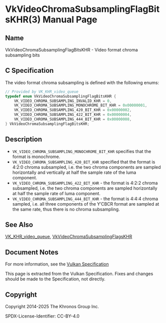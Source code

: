 # VkVideoChromaSubsamplingFlagBitsKHR(3) Manual Page

## Name

VkVideoChromaSubsamplingFlagBitsKHR - Video format chroma subsampling bits



## [](#_c_specification)C Specification

The video format chroma subsampling is defined with the following enums:

```c++
// Provided by VK_KHR_video_queue
typedef enum VkVideoChromaSubsamplingFlagBitsKHR {
    VK_VIDEO_CHROMA_SUBSAMPLING_INVALID_KHR = 0,
    VK_VIDEO_CHROMA_SUBSAMPLING_MONOCHROME_BIT_KHR = 0x00000001,
    VK_VIDEO_CHROMA_SUBSAMPLING_420_BIT_KHR = 0x00000002,
    VK_VIDEO_CHROMA_SUBSAMPLING_422_BIT_KHR = 0x00000004,
    VK_VIDEO_CHROMA_SUBSAMPLING_444_BIT_KHR = 0x00000008,
} VkVideoChromaSubsamplingFlagBitsKHR;
```

## [](#_description)Description

- `VK_VIDEO_CHROMA_SUBSAMPLING_MONOCHROME_BIT_KHR` specifies that the format is monochrome.
- `VK_VIDEO_CHROMA_SUBSAMPLING_420_BIT_KHR` specified that the format is 4:2:0 chroma subsampled, i.e. the two chroma components are sampled horizontally and vertically at half the sample rate of the luma component.
- `VK_VIDEO_CHROMA_SUBSAMPLING_422_BIT_KHR` - the format is 4:2:2 chroma subsampled, i.e. the two chroma components are sampled horizontally at half the sample rate of luma component.
- `VK_VIDEO_CHROMA_SUBSAMPLING_444_BIT_KHR` - the format is 4:4:4 chroma sampled, i.e. all three components of the Y′CBCR format are sampled at the same rate, thus there is no chroma subsampling.

## [](#_see_also)See Also

[VK\_KHR\_video\_queue](https://registry.khronos.org/vulkan/specs/latest/man/html/VK_KHR_video_queue.html), [VkVideoChromaSubsamplingFlagsKHR](https://registry.khronos.org/vulkan/specs/latest/man/html/VkVideoChromaSubsamplingFlagsKHR.html)

## [](#_document_notes)Document Notes

For more information, see the [Vulkan Specification](https://registry.khronos.org/vulkan/specs/latest/html/vkspec.html#VkVideoChromaSubsamplingFlagBitsKHR)

This page is extracted from the Vulkan Specification. Fixes and changes should be made to the Specification, not directly.

## [](#_copyright)Copyright

Copyright 2014-2025 The Khronos Group Inc.

SPDX-License-Identifier: CC-BY-4.0